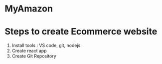 # MyAmazon

# Steps to create Ecommerce website

1. Install tools : VS code, git, nodejs
2. Create react app
3. Create Git Repository
